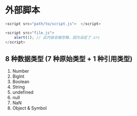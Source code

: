 
# 外部脚本

```js
<script src="path/to/script.js">  </script>
```

```js
<script src="file.js">
    alert(1); // 此内容会被忽略，因为设定了 src
</script>
```

## 8 种数据类型 (7 种原始类型 + 1 种引用类型)
1. Number
2. BigInt
3. Boolean
4. String
5. undefined
6. null
7. NaN
8. Object & Symbol